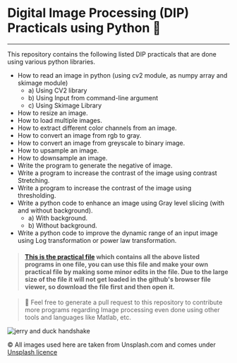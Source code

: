 # Digital Image Processing (DIP) Practicals using Python :snake:
***
This repository contains the following listed DIP practicals that are done using various python libraries.

- How to read an image in python (using cv2 module, as numpy array 
and skimage module)
  - a) Using CV2 library
  - b) Using Input from command-line argument
  - c) Using Skimage Library
- How to resize an image.
- How to load multiple images.
- How to extract different color channels from an image.
- How to convert an image from rgb to gray.
- How to convert an image from greyscale to binary image.
- How to upsample an image.
- How to downsample an image.
- Write the program to generate the negative of image.
- Write a program to increase the contrast of the image using 
contrast Stretching.
- Write a program to increase the contrast of the image using 
thresholding.
- Write a python code to enhance an image using Gray level slicing
(with and without background).
  - a) With background.
  - b) Without background.
- Write a python code to improve the dynamic range of an input 
image using Log transformation or power law transformation.

> #### [This is the practical file](Practical%20File/Digital%20Image%20Processing%20Practicals%20By%20Tavneet%20Singh.docx) which contains all the above listed programs in one file, you can use this file and make your own practical file by making some minor edits in the file. Due to the large size of the file it will not get loaded in the github's browser file viewer, so download the file first and then open it.

>  :handshake: Feel free to generate a pull request to this repository to contribute more programs regarding Image processing even done using other tools and languages like Matlab, etc.

![jerry and duck handshake](https://tenor.com/en-GB/view/tom-and-jerry-jerry-the-mouse-jerry-shake-hands-handshake-gif-17827738.gif)

&copy; All images used here are taken from Unsplash.com and comes under [Unsplash licence](https://unsplash.com/license) 